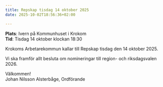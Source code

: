 ```yaml
---
title: Repskap tisdag 14 oktober 2025
date: 2025-10-02T18:56:36+02:00

---
```


**Plats**: Ivern på Kommunhuset i Krokom  
**Tid**: Tisdag 14 oktober klockan 18:30  

Krokoms Arbetarekommun kallar till Repskap tisdag den 14 oktober 2025.

Vi ska framför allt besluta om nomineringar till region- och riksdagsvalen 2026.

Välkommen!  
Johan Nilsson Alsterbåge, Ordförande
